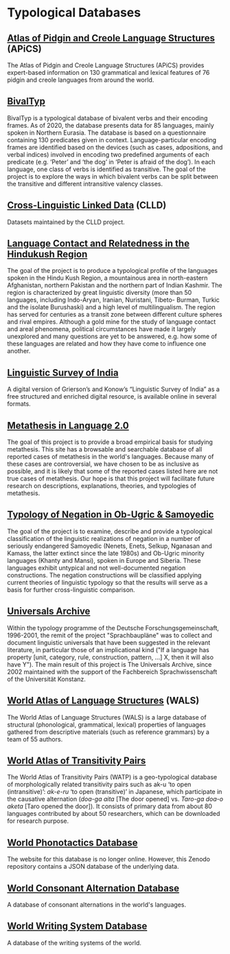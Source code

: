 # Typological Databases

## [Atlas of Pidgin and Creole Language Structures](https://apics-online.info/) (<abbr>APiCS</abbr>)

The Atlas of Pidgin and Creole Language Structures (APiCS) provides expert-based information on 130 grammatical and lexical features of 76 pidgin and creole languages from around the world.

## [BivalTyp](https://bivaltyp.info/)

BivalTyp is a typological database of bivalent verbs and their encoding frames. As of 2020, the database presents data for 85 languages, mainly spoken in Northern Eurasia. The database is based on a questionnaire containing 130 predicates given in context. Language-particular encoding frames are identified based on the devices (such as cases, adpositions, and verbal indices) involved in encoding two predefined arguments of each predicate (e.g. ‘Peter’ and ‘the dog’ in ‘Peter is afraid of the dog’). In each language, one class of verbs is identified as transitive. The goal of the project is to explore the ways in which bivalent verbs can be split between the transitive and different intransitive valency classes.

## [Cross-Linguistic Linked Data](https://clld.org/datasets.html) (<abbr>CLLD</abbr>)

Datasets maintained by the CLLD project.

## [Language Contact and Relatedness in the Hindukush Region](https://hindukush.ling.su.se/)

The goal of the project is to produce a typological profile of the languages spoken in the Hindu Kush Region, a mountainous area in north-eastern Afghanistan, northern Pakistan and the northern part of Indian Kashmir. The region is characterized by great linguistic diversity (more than 50 languages, including Indo-Aryan, Iranian, Nuristani, Tibeto- Burman, Turkic and the isolate Burushaski) and a high level of multilingualism. The region has served for centuries as a transit zone between different culture spheres and rival empires. Although a gold mine for the study of language contact and areal phenomena, political circumstances have made it largely unexplored and many questions are yet to be answered, e.g. how some of these languages are related and how they have come to influence one another.

## [Linguistic Survey of India](https://spraakbanken.gu.se/blogg/index.php/2020/09/01/griersons-linguistic-survey-of-india-as-open-access-digital-data-resource-for-studying-languages-of-south-asia/)

A digital version of Grierson’s and Konow’s “Linguistic Survey of India” as a free structured and enriched digital resource, is available online in several formats.

## [Metathesis in Language 2.0](https://metathesisinlanguage.osu.edu/)

The goal of this project is to provide a broad empirical basis for studying metathesis. This site has a browsable and searchable database of all reported cases of metathesis in the world's languages. Because many of these cases are controversial, we have chosen to be as inclusive as possible, and it is likely that some of the reported cases listed here are not true cases of metathesis. Our hope is that this project will facilitate future research on descriptions, explanations, theories, and typologies of metathesis.

## [Typology of Negation in Ob-Ugric & Samoyedic](https://www.univie.ac.at/negation/projekt/short-en.html)

  The goal of the project is to examine, describe and provide a typological classification of the linguistic realizations of negation in a number of seriously endangered Samoyedic (Nenets, Enets, Selkup, Nganasan and Kamass, the latter extinct since the late 1980s) and Ob-Ugric minority languages (Khanty and Mansi), spoken in Europe and Siberia. These languages exhibit untypical and not well-documented negation constructions. The negation constructions will be classified applying current theories of linguistic typology so that the results will serve as a basis for further cross-linguistic comparison.

## [Universals Archive](https://typo.uni-konstanz.de/archive/intro/)

Within the typology programme of the Deutsche Forschungsgemeinschaft, 1996-2001, the remit of the project "Sprachbaupläne" was to collect and document linguistic universals that have been suggested in the relevant literature, in particular those of an implicational kind ("If a language has property [unit, category, rule, construction, pattern, ...] X, then it will also have Y"). The main result of this project is The Universals Archive, since 2002 maintained with the support of the Fachbereich Sprachwissenschaft of the Universität Konstanz.

## [World Atlas of Language Structures](https://wals.info/) (<abbr>WALS</abbr>)

The World Atlas of Language Structures (WALS) is a large database of structural (phonological, grammatical, lexical) properties of languages gathered from descriptive materials (such as reference grammars) by a team of 55 authors.

## [World Atlas of Transitivity Pairs](https://watp.ninjal.ac.jp/en/)

  The World Atlas of Transitivity Pairs (WATP) is a geo-typological database of morphologically related transitivity pairs such as ak-u ‘to open (intransitive)’: _ak-e-ru_ ‘to open (transitive)’ in Japanese, which participate in the causative alternation (_doa-ga aita_ [The door opened] vs. _Taro-ga doa-o aketa_ [Taro opened the door]). It consists of primary data from about 80 languages contributed by about 50 researchers, which can be downloaded for research purpose.

## [World Phonotactics Database](https://zenodo.org/record/815506#.XiH6kkuSnD5)

The website for this database is no longer online. However, this Zenodo repository contains a JSON database of the underlying data.

## [World Consonant Alternation Database](https://agricolamz.github.io/wcad/)

A database of consonant alternations in the world's languages.

## [World Writing System Database](https://agricolamz.github.io/wwsd/)

A database of the writing systems of the world.

